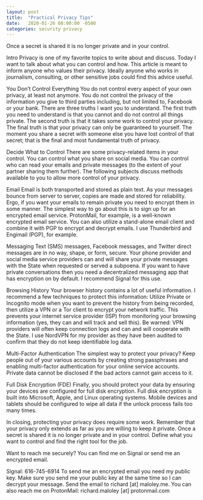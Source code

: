 ```yaml
---
layout: post
title:  "Practical Privacy Tips"
date:   2020-01-26 00:00:00 -0500
categories: security privacy
---
```

Once a secret is shared it is no longer private and in your control.

Intro
Privacy is one of my favorite topics to write about and discuss. Today I want to talk about what you can control and how. This article is meant to inform anyone who values their privacy. Ideally anyone who works in journalism, consulting, or other sensitive jobs could find this advice useful.

You Don’t Control Everything
You do not control every aspect of your own privacy, at least not anymore. You do not control the privacy of the information you give to third parties including, but not limited to, Facebook or your bank. There are three truths I want you to understand. The first truth you need to understand is that you cannot and do not control all things private. The second truth is that it takes some work to control your privacy. The final truth is that your privacy can only be guaranteed to yourself. The moment you share a secret with someone else you have lost control of that secret; that is the final and most fundamental truth of privacy.

Decide What to Control
There are some privacy-related items in your control. You can control what you share on social media. You can control who can read your emails and private messages (to the extent of your partner sharing them further). The following subjects discuss methods available to you to allow more control of your privacy.

Email
Email is both transported and stored as plain text. As your messages bounce from server to server, copies are made and stored for reliability. Ergo, if you want your emails to remain private you need to encrypt them in some manner. The simplest way to go about this is to sign up for an encrypted email service. ProtonMail, for example, is a well-known encrypted email service. You can also utilize a stand-alone email client and combine it with PGP to encrypt and decrypt emails. I use Thunderbird and Engimail (PGP), for example.

Messaging
Text (SMS) messages, Facebook messages, and Twitter direct messages are in no way, shape, or form, secure. Your phone provider and social media service providers can and will share your private messages with the State when requested or served a subpoena. If you want to have private conversations then you need a decentralized messaging app that has encryption on by default. I recommend Signal for this use.

Browsing History
Your browser history contains a lot of useful information. I recommend a few techniques to protect this information: Utilize Private or Incognito mode when you want to prevent the history from being recorded, then utilize a VPN or a Tor client to encrypt your network traffic. This prevents your internet service provider (ISP) from monitoring your browsing information (yes, they can and will track and sell this). Be warned: VPN providers will often keep connection logs and can and will cooperate with the State. I use NordVPN for my provider as they have been audited to confirm that they do not keep identifiable log data.

Multi-Factor Authentication
The simplest way to protect your privacy? Keep people out of your various accounts by creating strong passphrases and enabling multi-factor authentication for your online service accounts. Private data cannot be disclosed if the bad actors cannot gain access to it.

Full Disk Encryption (FDE)
Finally, you should protect your data by ensuring your devices are configured for full disk encryption. Full disk encryption is built into Microsoft, Apple, and Linux operating systems. Mobile devices and tablets should be configured to wipe all data if the unlock process fails too many times.

In closing, protecting your privacy does require some work. Remember that your privacy only extends as far as you are willing to keep it private. Once a secret is shared it is no longer private and in your control. Define what you want to control and find the right tool for the job.

Want to reach me securely? You can find me on Signal or send me an encrypted email.

Signal: 616-745-6914
To send me an encrypted email you need my public key. Make sure you send me your public key at the same time so I can decrypt your message.  Send the email to richard [at] maloley.me.
You can also reach me on ProtonMail: richard.maloley [at] protonmail.com
